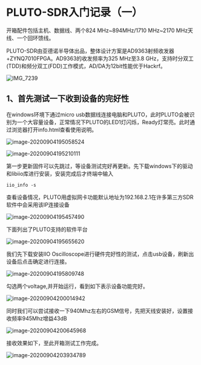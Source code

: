 # PLUTO-SDR入门记录（一）

开箱配件包括主机、数据线、两个824 MHz~894MHz/1710 MHz~2170 MHz天线、一个回环馈线。

PLUTO-SDR由亚德诺半导体出品，整体设计方案是AD9363射频收发器+ZYNQ7010FPGA。AD9363的收发频率为325 MHz至3.8 GHz，支持时分双工(TDD)和频分双工(FDD)工作模式，AD/DA为12bit性能优于Hackrf。

![IMG_7239](https://picture-1253612317.cos.ap-nanjing.myqcloud.com/img/IMG_7239.JPG)

## 1、首先测试一下收到设备的完好性

在windows环境下通过micro usb数据线连接电脑和PLUTO，此时PLUTO会被识别为一个大容量设备，正常情况下PLUTO的LED1灯闪烁，Ready灯常亮。此时通过浏览器打开info.html查看使用说明。

![image-20200904195058524](https://picture-1253612317.cos.ap-nanjing.myqcloud.com/img/EmDHLQS7Fzqd4av.png)

![image-20200904195210111](https://picture-1253612317.cos.ap-nanjing.myqcloud.com/img/gMyPdHo63jRBrt7.png)

第一步更新固件可以先跳过，等设备测试完好再更新。先下载windows下的驱动和libiio库进行安装，安装完成后才终端中输入

```
iio_info -s
```

查看设备情况，PLUTO用虚拟网卡功能默认地址为192.168.2.1在许多第三方SDR软件中会采用该IP连接设备

![image-20200904195457490](https://picture-1253612317.cos.ap-nanjing.myqcloud.com/img/gMyPdHo63jRBrt7.png)

下面列出了PLUTO支持的软件平台

![image-20200904195655620](https://picture-1253612317.cos.ap-nanjing.myqcloud.com/img/Xdc8UNvz4jPARSx.png)

我们先下载安装IIO Oscilloscope进行硬件完好性的测试，点击usb设备，刷新出设备后点击确定进行连接。

![image-20200904195809748](https://picture-1253612317.cos.ap-nanjing.myqcloud.com/img/Xdc8UNvz4jPARSx.png)

勾选两个voltage,并开始运行，看到如下表示设备功能完好。

![image-20200904200014942](https://picture-1253612317.cos.ap-nanjing.myqcloud.com/img/NEpeGjsl9T7tziP.png)

同时我们可以尝试接收一下940Mhz左右的GSM信号，先把天线安装好，设置接收频率945Mhz增益43dB

![image-20200904200645968](https://picture-1253612317.cos.ap-nanjing.myqcloud.com/img/yFiOcn9bZI6C3lQ.png)

接收效果如下，至此开箱测试工作完成。

![image-20200904203934789](https://picture-1253612317.cos.ap-nanjing.myqcloud.com/img/image-20200904203934789.png)


